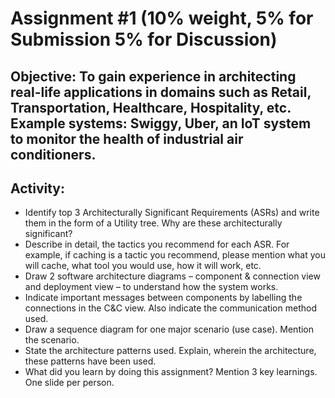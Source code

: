 # Assignment #1 (10% weight, 5% for Submission 5% for Discussion)

## Objective: To gain experience in architecting real-life applications in domains such as Retail, Transportation, Healthcare, Hospitality, etc. Example systems: Swiggy, Uber, an IoT system to monitor the health of industrial air conditioners.

## Activity:

- Identify top 3 Architecturally Significant Requirements (ASRs) and write them in the form of a Utility tree. Why are these architecturally significant?
- Describe in detail, the tactics you recommend for each ASR. For example, if caching is a tactic you recommend, please mention what you will cache, what tool you would use, how it will work, etc.
- Draw 2 software architecture diagrams – component & connection view and deployment view – to understand how the system works.
- Indicate important messages between components by labelling the connections in the C&C view. Also indicate the communication method used.
- Draw a sequence diagram for one major scenario (use case). Mention the scenario.
- State the architecture patterns used. Explain, wherein the architecture, these patterns have been used.
- What did you learn by doing this assignment? Mention 3 key learnings. One slide per person.
